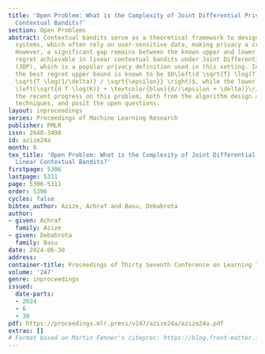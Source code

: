 ```yaml
---
title: 'Open Problem: What is the Complexity of Joint Differential Privacy in Linear
  Contextual Bandits?'
section: Open Problems
abstract: Contextual bandits serve as a theoretical framework to design recommender
  systems, which often rely on user-sensitive data, making privacy a critical concern.
  However, a significant gap remains between the known upper and lower bounds on the
  regret achievable in linear contextual bandits under Joint Differential Privacy
  (JDP), which is a popular privacy definition used in this setting. In particular,
  the best regret upper bound is known to be $O\left(d \sqrt{T} \log(T) + \textcolor{blue}{d^{3/4}
  \sqrt{T \log(1/\delta)} / \sqrt{\epsilon}} \right)$, while the lower bound is $\Omega
  \left(\sqrt{d T \log(K)} + \textcolor{blue}{d/(\epsilon + \delta)}\right)$. We discuss
  the recent progress on this problem, both from the algorithm design and lower bound
  techniques, and posit the open questions.
layout: inproceedings
series: Proceedings of Machine Learning Research
publisher: PMLR
issn: 2640-3498
id: azize24a
month: 0
tex_title: 'Open Problem: What is the Complexity of Joint Differential Privacy in
  Linear Contextual Bandits?'
firstpage: 5306
lastpage: 5311
page: 5306-5311
order: 5306
cycles: false
bibtex_author: Azize, Achraf and Basu, Debabrota
author:
- given: Achraf
  family: Azize
- given: Debabrota
  family: Basu
date: 2024-06-30
address:
container-title: Proceedings of Thirty Seventh Conference on Learning Theory
volume: '247'
genre: inproceedings
issued:
  date-parts:
  - 2024
  - 6
  - 30
pdf: https://proceedings.mlr.press/v247/azize24a/azize24a.pdf
extras: []
# Format based on Martin Fenner's citeproc: https://blog.front-matter.io/posts/citeproc-yaml-for-bibliographies/
---
```

